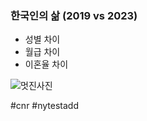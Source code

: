 ### 한국인의 삶 (2019 vs 2023)
- 성별 차이
- 월급 차이
- 이혼율 차이

![멋진사진](https://www.thoughtco.com/thmb/rn4UnyqlJMWo5mqpEOYbenaOjWA=/1500x0/filters:no_upscale():max_bytes(150000):strip_icc()/old-fortress-gate-with-light-trails-at-downtown-455242307-58dea6143df78c5162e1ff3d.jpg)

#cnr
#nytestadd
